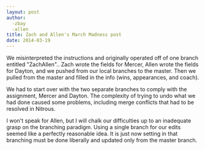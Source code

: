 ```yaml
---
layout: post
author: 
  -zbay 
  -allen
title: Zach and Allen's March Madness post
date: 2014-03-19
---
```


We misinterpreted the instructions and originally operated off of one branch entitled "ZachAllen".. Zach wrote the 
fields for Mercer, Allen wrote the fields for Dayton, and we pushed from our local branches to the master. Then we pulled from the master and filled
in the info (wins, appearances, and coach).

We had to start over with the two separate branches to comply with the assignment, Mercer and Dayton. 
The complexity of trying to undo what we had done caused some problems, including merge conflicts that had to be resolved in Nitrous.

I won't speak for Allen, but I will chalk our difficulties up to an inadequate grasp on the branching paradigm. Using a single
branch for our edits seemed like a perfectly reasonable idea. It is just now setting in that branching must be done liberally and updated only
from the master branch.